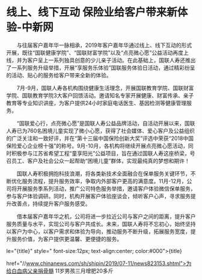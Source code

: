 # 线上、线下互动 保险业给客户带来新体验-中新网

　　与往届客户嘉年华一脉相承，2019年客户嘉年华通过线上、线下互动的形式开展，既往“国联健康学院”、“国联财富学院”以及“点亮微心愿”公益活动再度上线，并为客户呈上一系列独具创意的少儿亲子活动。在此基础上，国联人寿还推出了一系列服务升级举措，开展“享服务乐体验”国联服务体验日活动，通过精彩纷呈的活动、贴心的服务给客户带来全新的体验。

　　7月-9月，国联人寿各机构围绕健康生活理念，开展国联教育学院、国联财富学院、国联教育学院3大客户回馈活动。邀请知名专家开展健康、财富传承、亲子教育等专业知识讲座，为客户提供24小时家庭电话医生、基因检测等健康管理服务。

　　“国联爱心行，点亮微心愿”是国联人寿公益品牌活动，自活动开展以来，国联人寿已为760名困境儿童实现了微小心愿，获得了社会媒体、爱心客户及公益组织的广泛关注和一致好评，并在“第十三届中国保险创新大奖”评选中荣获“2018中国保险爱心企业榜十强”的称号。9月-10月，各机构将继续开展点亮微心愿活动，同时积极参与江苏省希望工程“童享阳光”公益项目，旨在通过国联人寿这座桥梁，号召员工、客户及社会公众一起帮助“困境儿童”群体，实现最纯真的梦想和期许！

　　国联人寿积极拥抱科技浪潮，将各类新技术全面融合在保单服务关键环节，不断优化服务流程，提升服务效率，争取内外部客户更高的满意度。11月-12月，公司将开展服务季系列活动，推广公司特色服务举措，邀请客户体验微信保单服务，参与客户体验调研。同时，机构开展客户体验座谈会，倾听客户心声，寻求服务提升改善点，持续提升客户服务感受。

　　借本届客户嘉年华之机，公司将进一步拉近公司与客户之间的距离，提升客户服务质量与水平，实现公司与客户共成长。未来，国联人寿将不忘初心，始终坚持以客户为中心，以客户需求和体验为导向，推动服务不断升级，拓展服务宽度，提升服务价值，为客户提供更温馨、更便捷的服务。

le="{title}" style=" font-size:12px; text-align:center; color:#000">{title}

href="//www.chinanews.com/sh/shipin/2019/07-11/news823153.shtml">为给白血病父亲捐骨髓 11岁男孩三月增肥20多斤
